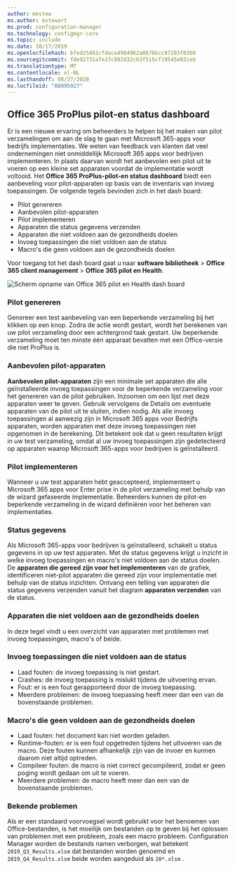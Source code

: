 ```yaml
---
author: mestew
ms.author: mstewart
ms.prod: configuration-manager
ms.technology: configmgr-core
ms.topic: include
ms.date: 10/17/2019
ms.openlocfilehash: bfed25491cfdace4964962a8676bcc87203f0360
ms.sourcegitcommit: fde92731a7e27c892d32c63f515cf19545e02ceb
ms.translationtype: MT
ms.contentlocale: nl-NL
ms.lasthandoff: 08/27/2020
ms.locfileid: "88995927"
---
```

## <a name="office-365-proplus-pilot-and-health-dashboard"></a>Office 365 ProPlus pilot-en status dashboard
<!--4488272-->
Er is een nieuwe ervaring om beheerders te helpen bij het maken van pilot verzamelingen om aan de slag te gaan met Microsoft 365-apps voor bedrijfs implementaties. We weten van feedback van klanten dat veel ondernemingen niet onmiddellijk Microsoft 365 apps voor bedrijven implementeren. In plaats daarvan wordt het aanbevolen een pilot uit te voeren op een kleine set apparaten voordat de implementatie wordt voltooid. Het **Office 365 ProPlus-pilot-en status dashboard** biedt een aanbeveling voor pilot-apparaten op basis van de inventaris van invoeg toepassingen. De volgende tegels bevinden zich in het dash board:

- Pilot genereren
- Aanbevolen pilot-apparaten
- Pilot implementeren
- Apparaten die status gegevens verzenden
- Apparaten die niet voldoen aan de gezondheids doelen
- Invoeg toepassingen die niet voldoen aan de status
- Macro's die geen voldoen aan de gezondheids doelen

Voor toegang tot het dash board gaat u naar **software bibliotheek**  >  **Office 365 client management**  >  **Office 365 pilot en Health**.

![Scherm opname van Office 365 pilot en Health dash board](../../media/4488272-office-365-pro-plus-pilot.png)


### <a name="generate-pilot"></a>Pilot genereren

Genereer een test aanbeveling van een beperkende verzameling bij het klikken op een knop. Zodra de actie wordt gestart, wordt het berekenen van uw pilot verzameling door een achtergrond taak gestart. Uw beperkende verzameling moet ten minste één apparaat bevatten met een Office-versie die niet ProPlus is.

### <a name="recommended-pilot-devices"></a>Aanbevolen pilot-apparaten

**Aanbevolen pilot-apparaten** zijn een minimale set apparaten die alle geïnstalleerde invoeg toepassingen voor de beperkende verzameling voor het genereren van de pilot gebruiken. Inzoomen om een lijst met deze apparaten weer te geven. Gebruik vervolgens de Details om eventuele apparaten van de pilot uit te sluiten, indien nodig. Als alle invoeg toepassingen al aanwezig zijn in Microsoft 365 apps voor Bedrijfs apparaten, worden apparaten met deze invoeg toepassingen niet opgenomen in de berekening. Dit betekent ook dat u geen resultaten krijgt in uw test verzameling, omdat al uw invoeg toepassingen zijn gedetecteerd op apparaten waarop Microsoft 365-apps voor bedrijven is geïnstalleerd.

### <a name="deploy-pilot"></a>Pilot implementeren

Wanneer u uw test apparaten hebt geaccepteerd, implementeert u Microsoft 365 apps voor Enter prise in de pilot verzameling met behulp van de wizard gefaseerde implementatie. Beheerders kunnen de pilot-en beperkende verzameling in de wizard definiëren voor het beheren van implementaties.

### <a name="health-data"></a>Status gegevens

Als Microsoft 365-apps voor bedrijven is geïnstalleerd, schakelt u status gegevens in op uw test apparaten. Met de status gegevens krijgt u inzicht in welke invoeg toepassingen en macro's niet voldoen aan de status doelen. De **apparaten die gereed zijn voor het implementeren** van de grafiek, identificeren niet-pilot apparaten die gereed zijn voor implementatie met behulp van de status inzichten. Ontvang een telling van apparaten die status gegevens verzenden vanuit het diagram **apparaten verzenden** van de status.

### <a name="devices-not-meeting-health-goals"></a>Apparaten die niet voldoen aan de gezondheids doelen

In deze tegel vindt u een overzicht van apparaten met problemen met invoeg toepassingen, macro's of beide.

### <a name="add-ins-not-meeting-health-goals"></a>Invoeg toepassingen die niet voldoen aan de status

- Laad fouten: de invoeg toepassing is niet gestart.
- Crashes: de invoeg toepassing is mislukt tijdens de uitvoering ervan.
- Fout: er is een fout gerapporteerd door de invoeg toepassing.
- Meerdere problemen: de invoeg toepassing heeft meer dan een van de bovenstaande problemen.

### <a name="macros-not-meeting-health-goals"></a>Macro's die geen voldoen aan de gezondheids doelen

- Laad fouten: het document kan niet worden geladen.
- Runtime-fouten: er is een fout opgetreden tijdens het uitvoeren van de macro. Deze fouten kunnen afhankelijk zijn van de invoer en kunnen daarom niet altijd optreden.
- Compileer fouten: de macro is niet correct gecompileerd, zodat er geen poging wordt gedaan om uit te voeren.
- Meerdere problemen: de macro heeft meer dan een van de bovenstaande problemen.

### <a name="known-issues"></a>Bekende problemen
<!--5526292-->
Als er een standaard voorvoegsel wordt gebruikt voor het benoemen van Office-bestanden, is het moeilijk om bestanden op te geven bij het oplossen van problemen met een probleem, zoals een macro probleem. Configuration Manager worden de bestands namen verborgen, wat betekent `2019_Q3_Results.xlsm` dat bestanden worden genoemd en `2019_Q4_Results.xlsm` beide worden aangeduid als `20*.xlsm` .
